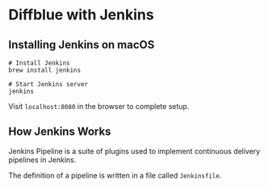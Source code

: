 # Diffblue with Jenkins

## Installing Jenkins on macOS

```shell
# Install Jenkins
brew install jenkins

# Start Jenkins server
jenkins
```

Visit `localhost:8080` in the browser to complete setup.

## How Jenkins Works

Jenkins Pipeline is a suite of plugins used to implement continuous delivery pipelines in Jenkins.

The definition of a pipeline is written in a file called `Jenkinsfile`.